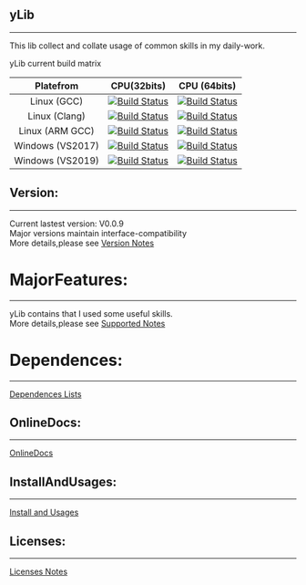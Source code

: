 <!--
 * @Author: Sky
 * @Date: 2019-10-21 13:51:28
 * @LastEditors: Sky
 * @LastEditTime: 2020-12-18 17:33:04
 * @Description: 
 -->
## yLib

****

This lib collect and collate usage of common skills in my daily-work.

yLib current build matrix <br> 

| Platefrom | CPU(32bits)  | CPU (64bits) |
| :---: | :---: | :---: |
| Linux (GCC) | [![Build Status](https://github.com/flyinskyin2013/yLib/actions?query=workflow%3Alinux_x86_gcc)](https://github.com/flyinskyin2013/yLib/actions?query=workflow%3Alinux_x86_gcc) |  [![Build Status](https://github.com/flyinskyin2013/yLib/actions?query=workflow%3Alinux_x64_gcc)](https://github.com/flyinskyin2013/yLib/actions?query=workflow%3Alinux_x64_gcc) |  
| Linux (Clang) | [![Build Status](https://github.com/flyinskyin2013/yLib/actions?query=workflow%3Alinux_x86_clang)](https://github.com/flyinskyin2013/yLib/actions?query=workflow%3Alinux_x86_clang) |  [![Build Status](https://github.com/flyinskyin2013/yLib/actions?query=workflow%3Alinux_x64_clang)](https://github.com/flyinskyin2013/yLib/actions?query=workflow%3Alinux_x64_clang) |  
| Linux (ARM GCC) | [![Build Status](https://github.com/flyinskyin2013/yLib/actions?query=workflow%3Alinux_arm_gcc)](https://github.com/flyinskyin2013/yLib/actions?query=workflow%3Alinux_arm_gcc) |  [![Build Status](https://github.com/flyinskyin2013/yLib/actions?query=workflow%3Alinux_aarch64_gcc)](https://github.com/flyinskyin2013/yLib/actions?query=workflow%3Alinux_aarch64_gcc) |  
| Windows (VS2017) | [![Build Status](https://github.com/flyinskyin2013/yLib/actions?query=workflow%3Awindows_x86_vs2017)](https://github.com/flyinskyin2013/yLib/actions?query=workflow%3Awindows_x86_vs2017) |  [![Build Status](https://github.com/flyinskyin2013/yLib/actions?query=workflow%3Awindows_x64_vs2017)](https://github.com/flyinskyin2013/yLib/actions?query=workflow%3Awindows_x64_vs2017) |  
| Windows (VS2019) | [![Build Status](https://github.com/flyinskyin2013/yLib/actions?query=workflow%3Awindows_x86_vs2019)](https://github.com/flyinskyin2013/yLib/actions?query=workflow%3Awindows_x86_vs2019) |  [![Build Status](https://github.com/flyinskyin2013/yLib/actions?query=workflow%3Awindows_x64_vs2019)](https://github.com/flyinskyin2013/yLib/actions?query=workflow%3Awindows_x64_vs2019) |  


## Version:
****
Current lastest version: V0.0.9<br> 
Major versions maintain interface-compatibility<br> 
More details,please see [Version Notes](VersionNotes.txt)

MajorFeatures:
==========
****
yLib contains that I used some useful skills.<br> 
More details,please see [Supported Notes](SupportedNotes.txt)<br> 

Dependences:
==========
****
[Dependences Lists](DependencesLists.txt)<br> 

## OnlineDocs:
****
[OnlineDocs](http://sky-x.gitee.io/ylib_docs/)<br> 


## InstallAndUsages:
****
[Install and Usages](InstallAndUsages.txt)<br> 

## Licenses:
****
[Licenses Notes](License.txt)<br>